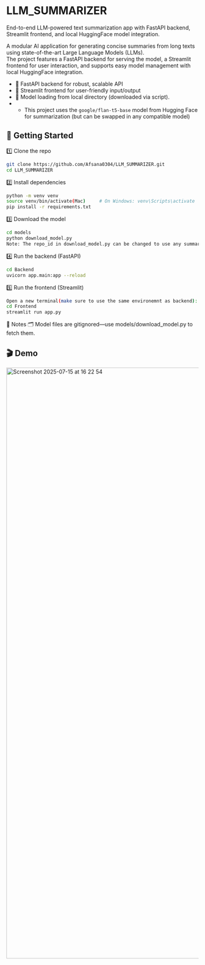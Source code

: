 # LLM_SUMMARIZER
End-to-end LLM-powered text summarization app with FastAPI backend, Streamlit frontend, and local HuggingFace model integration.

A modular AI application for generating concise summaries from long texts using state-of-the-art Large Language Models (LLMs).  
The project features a FastAPI backend for serving the model, a Streamlit frontend for user interaction, and supports easy model management with local HuggingFace integration.

- 🔄 FastAPI backend for robust, scalable API
- 📝 Streamlit frontend for user-friendly input/output
- 🤗 Model loading from local directory (downloaded via script).
- - This project uses the `google/flan-t5-base` model from Hugging Face for summarization (but can be swapped in any compatible model)
    
## 🚀 Getting Started

1️⃣ Clone the repo
```bash
git clone https://github.com/Afsana0304/LLM_SUMMARIZER.git
cd LLM_SUMMARIZER
```

2️⃣ Install dependencies
```bash
python -m venv venv
source venv/bin/activate(Mac)     # On Windows: venv\Scripts\activate
pip install -r requirements.txt
```
3️⃣ Download the model
```bash
cd models
python download_model.py    
Note: The repo_id in download_model.py can be changed to use any summarization model from Hugging Face.
```

4️⃣ Run the backend (FastAPI)
```bash
cd Backend
uvicorn app.main:app --reload
```

5️⃣ Run the frontend (Streamlit)
```bash
Open a new terminal(make sure to use the same environemnt as backend):
cd Frontend
streamlit run app.py
```

🔖 Notes
🗂️ Model files are gitignored—use models/download_model.py to fetch them.


## 🎬 Demo
<img width="2020" height="1544" alt="Screenshot 2025-07-15 at 16 22 54" src="https://github.com/user-attachments/assets/6f09339d-d22a-4918-87d0-1fe94b9f5757" />



